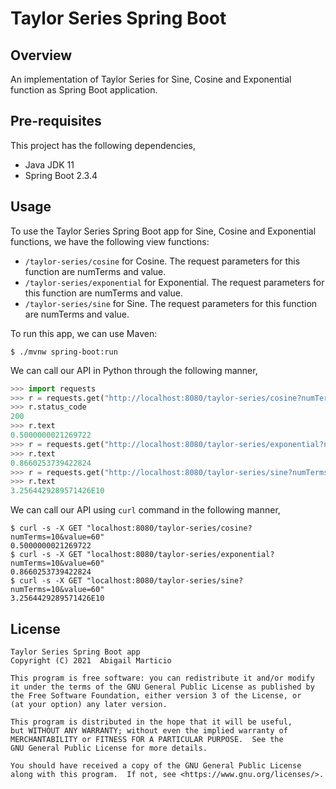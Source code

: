 # Taylor Series Spring Boot

## Overview

An implementation of Taylor Series for Sine, Cosine and Exponential function as Spring Boot application.

## Pre-requisites

This project has the following dependencies,

* Java JDK 11
* Spring Boot 2.3.4

## Usage

To use the Taylor Series Spring Boot app for Sine, Cosine and Exponential functions, we have the following view functions:

* `/taylor-series/cosine` for Cosine. The request parameters for this function are numTerms and value.
* `/taylor-series/exponential` for Exponential. The request parameters for this function are numTerms and value.
* `/taylor-series/sine` for Sine. The request parameters for this function are numTerms and value.

To run this app, we can use Maven:

```buildoutcfg
$ ./mvnw spring-boot:run
```

We can call our API in Python through the following manner,

```python
>>> import requests
>>> r = requests.get("http://localhost:8080/taylor-series/cosine?numTerms=10&value=60")
>>> r.status_code
200
>>> r.text
0.5000000021269722
>>> r = requests.get("http://localhost:8080/taylor-series/exponential?numTerms=10&value=60")
>>> r.text
0.8660253739422824
>>> r = requests.get("http://localhost:8080/taylor-series/sine?numTerms=10&value=60")
>>> r.text
3.2564429289571426E10
```

We can call our API using `curl` command in the following manner,

```buildoutcfg
$ curl -s -X GET "localhost:8080/taylor-series/cosine?numTerms=10&value=60"
0.5000000021269722
$ curl -s -X GET "localhost:8080/taylor-series/exponential?numTerms=10&value=60"
0.8660253739422824
$ curl -s -X GET "localhost:8080/taylor-series/sine?numTerms=10&value=60"
3.2564429289571426E10
```

## License

```
Taylor Series Spring Boot app
Copyright (C) 2021  Abigail Marticio

This program is free software: you can redistribute it and/or modify
it under the terms of the GNU General Public License as published by
the Free Software Foundation, either version 3 of the License, or
(at your option) any later version.

This program is distributed in the hope that it will be useful,
but WITHOUT ANY WARRANTY; without even the implied warranty of
MERCHANTABILITY or FITNESS FOR A PARTICULAR PURPOSE.  See the
GNU General Public License for more details.

You should have received a copy of the GNU General Public License
along with this program.  If not, see <https://www.gnu.org/licenses/>.
```